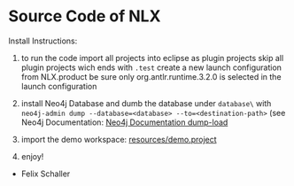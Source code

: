 # Source Code of NLX

Install Instructions: 

1. to run the code import all projects into eclipse as plugin projects
skip all plugin projects wich ends with `.test`
create a new launch configuration from NLX.product
be sure only org.antlr.runtime.3.2.0 is selected in the launch configuration

2. install Neo4j Database and dumb the database under `database\` with
`neo4j-admin dump --database=<database> --to=<destination-path>`
(see Neo4j Documentation: [Neo4j Documentation dump-load](https://neo4j.com/docs/operations-manual/3.5/tools/dump-load/)
  
3. import the demo workspace: [resources/demo.project](https://github.com/validas/NLX/tree/master/resources/demo.project)

4. enjoy!

- Felix Schaller
